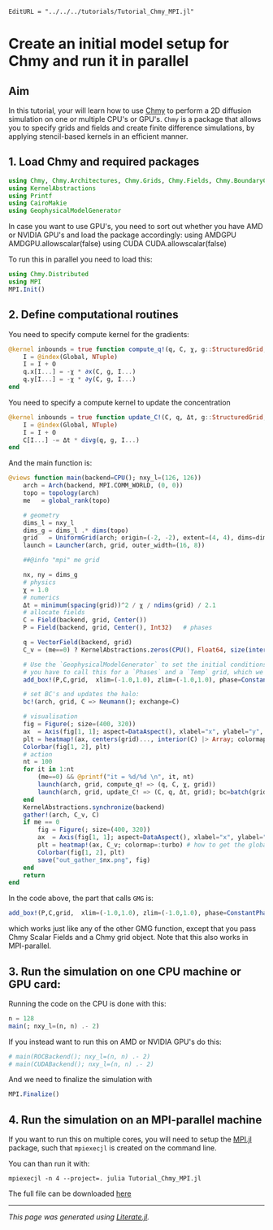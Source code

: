 ```@meta
EditURL = "../../../tutorials/Tutorial_Chmy_MPI.jl"
```

# Create an initial model setup for Chmy and run it in parallel

## Aim
In this tutorial, your will learn how to use [Chmy](https://github.com/PTsolvers/Chmy.jl) to perform a 2D diffusion simulation
on one or multiple CPU's or GPU's.
`Chmy` is a package that allows you to specify grids and fields and create finite difference simulations, by
applying stencil-based kernels in an efficient manner.

## 1. Load Chmy and required packages

```julia
using Chmy, Chmy.Architectures, Chmy.Grids, Chmy.Fields, Chmy.BoundaryConditions, Chmy.GridOperators, Chmy.KernelLaunch
using KernelAbstractions
using Printf
using CairoMakie
using GeophysicalModelGenerator
```

In case you want to use GPU's, you need to sort out whether you have AMD or NVIDIA GPU's
and load the package accordingly:
 using AMDGPU
 AMDGPU.allowscalar(false)
 using CUDA
 CUDA.allowscalar(false)

To run this in parallel you need to load this:

```julia
using Chmy.Distributed
using MPI
MPI.Init()
```

## 2. Define computational routines
You need to specify compute kernel for the gradients:

```julia
@kernel inbounds = true function compute_q!(q, C, χ, g::StructuredGrid, O)
    I = @index(Global, NTuple)
    I = I + O
    q.x[I...] = -χ * ∂x(C, g, I...)
    q.y[I...] = -χ * ∂y(C, g, I...)
end
```

You need to specify a compute kernel to update the concentration

```julia
@kernel inbounds = true function update_C!(C, q, Δt, g::StructuredGrid, O)
    I = @index(Global, NTuple)
    I = I + O
    C[I...] -= Δt * divg(q, g, I...)
end
```

And the main function is:

```julia
@views function main(backend=CPU(); nxy_l=(126, 126))
    arch = Arch(backend, MPI.COMM_WORLD, (0, 0))
    topo = topology(arch)
    me   = global_rank(topo)

    # geometry
    dims_l = nxy_l
    dims_g = dims_l .* dims(topo)
    grid   = UniformGrid(arch; origin=(-2, -2), extent=(4, 4), dims=dims_g)
    launch = Launcher(arch, grid, outer_width=(16, 8))

    ##@info "mpi" me grid

    nx, ny = dims_g
    # physics
    χ = 1.0
    # numerics
    Δt = minimum(spacing(grid))^2 / χ / ndims(grid) / 2.1
    # allocate fields
    C = Field(backend, grid, Center())
    P = Field(backend, grid, Center(), Int32)   # phases

    q = VectorField(backend, grid)
    C_v = (me==0) ? KernelAbstractions.zeros(CPU(), Float64, size(interior(C)) .* dims(topo)) : nothing

    # Use the `GeophysicalModelGenerator` to set the initial conditions. Note that
    # you have to call this for a `Phases` and a `Temp` grid, which we call `C` here.
    add_box!(P,C,grid,  xlim=(-1.0,1.0), zlim=(-1.0,1.0), phase=ConstantPhase(4), T=ConstantTemp(400))

    # set BC's and updates the halo:
    bc!(arch, grid, C => Neumann(); exchange=C)

    # visualisation
    fig = Figure(; size=(400, 320))
    ax  = Axis(fig[1, 1]; aspect=DataAspect(), xlabel="x", ylabel="y", title="it = 0")
    plt = heatmap!(ax, centers(grid)..., interior(C) |> Array; colormap=:turbo)
    Colorbar(fig[1, 2], plt)
    # action
    nt = 100
    for it in 1:nt
        (me==0) && @printf("it = %d/%d \n", it, nt)
        launch(arch, grid, compute_q! => (q, C, χ, grid))
        launch(arch, grid, update_C! => (C, q, Δt, grid); bc=batch(grid, C => Neumann(); exchange=C))
    end
    KernelAbstractions.synchronize(backend)
    gather!(arch, C_v, C)
    if me == 0
        fig = Figure(; size=(400, 320))
        ax  = Axis(fig[1, 1]; aspect=DataAspect(), xlabel="x", ylabel="y", title="it = 0")
        plt = heatmap!(ax, C_v; colormap=:turbo) # how to get the global grid for axes?
        Colorbar(fig[1, 2], plt)
        save("out_gather_$nx.png", fig)
    end
    return
end
```

In the code above, the part that calls `GMG` is:

```julia
add_box!(P,C,grid,  xlim=(-1.0,1.0), zlim=(-1.0,1.0), phase=ConstantPhase(4), T=ConstantTemp(400))
```
which works just like any of the other GMG function, except that you pass Chmy Scalar Fields and a Chmy grid object.
Note that this also works in MPI-parallel.

## 3. Run the simulation on one CPU machine or GPU card:

Running the code on the CPU is done with this:

```julia
n = 128
main(; nxy_l=(n, n) .- 2)
```

If you instead want to run this on AMD or NVIDIA GPU's do this:

```julia
# main(ROCBackend(); nxy_l=(n, n) .- 2)
# main(CUDABackend(); nxy_l=(n, n) .- 2)
```

And we need to finalize the simulation with

```julia
MPI.Finalize()
```

## 4. Run the simulation on an MPI-parallel machine
If you want to run this on multiple cores, you will need to setup the [MPI.jl]() package,
such that `mpiexecjl` is created on the command line.

You can than run it with:
```
mpiexecjl -n 4 --project=. julia Tutorial_Chmy_MPI.jl
```

The full file can be downloaded [here](https://github.com/JuliaGeodynamics/GeophysicalModelGenerator.jl/blob/main/tutorials/Tutorial_Chmy_MPI.jl)

---

*This page was generated using [Literate.jl](https://github.com/fredrikekre/Literate.jl).*
